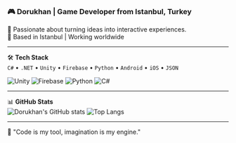 
### 🎮 Dorukhan | Game Developer from Istanbul, Turkey

🚀 Passionate about turning ideas into interactive experiences.  
📍 Based in Istanbul | Working worldwide

---

🛠️ **Tech Stack**  
`C#` • `.NET` • `Unity` • `Firebase` • `Python` • `Android` • `iOS` • `JSON`

![Unity](https://img.shields.io/badge/-Unity-000?logo=unity&logoColor=white)
![Firebase](https://img.shields.io/badge/-Firebase-FFCA28?logo=firebase&logoColor=white)
![Python](https://img.shields.io/badge/-Python-3776AB?logo=python&logoColor=white)
![C#](https://img.shields.io/badge/-CSharp-239120?logo=csharp&logoColor=white)

---

📊 **GitHub Stats**  
![Dorukhan's GitHub stats](https://github-readme-stats.vercel.app/api?username=YOUR_GITHUB_USERNAME&show_icons=true&theme=tokyonight)
![Top Langs](https://github-readme-stats.vercel.app/api/top-langs/?username=YOUR_GITHUB_USERNAME&layout=compact&theme=tokyonight)

---

🧠 "Code is my tool, imagination is my engine."  
